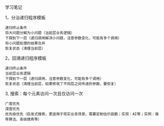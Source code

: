 学习笔记

1，分治递归程序模板

    递归终止条件
    将大问题分解为小问题（当前层业务逻辑）
    下探到下一层（递归调用解决小问题，注意参数变化，可能有多个调用）
    将小问题处理的结果合并
    恢复状态（清理当前层）
    
2，回溯递归程序模板

    递归终止条件
    当前层业务逻辑
    下探到下一层（递归调用，注意参数变化，可能有多个调用）
    恢复状态（清理当前层，如果修改了不同层之间传递的参数，要恢复）
    
 
3, 搜索：每个元素访问一次且仅访问一次

    广度优先
    深度优先
    优先级优先（启发式搜索，更适用于现实业务场景，需要定制估价函数；实现：AI等；实例：推荐算法、高级搜索等）
    
    
